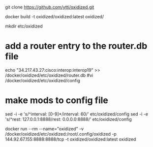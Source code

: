 
git clone https://github.com/ytti/oxidized.git

docker build -t oxidized/oxidized:latest oxidized/

mkdir etc/oxidized

# add a router entry to the router.db file 
echo "34.217.43.27:cisco:interop:interop19" >> /docker/oxidized/etc/oxidized/router.db
#vi /docker/oxidized/etc/oxidized/config
# make mods to config file
sed -i -e 's/^interval: [0-9]*/interval: 60/' etc/oxidized/config
sed -i -e 's/^rest: 127.0.0.1:8888/rest: 0.0.0.0:8888/' etc/oxidized/config

docker run --rm --name="oxidized" -v /docker/oxidized/etc/oxidized:/root/.config/oxidized -p 144.92.67.155:8888:8888/tcp -t oxidized/oxidized:latest oxidized
